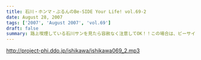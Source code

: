 ```yaml
---
title: 石川・ホンマ・ぶるんのBe-SIDE Your Life! vol.69-2
date: August 28, 2007
tags: ['2007', 'August 2007', 'vol.69']
draft: false
summary: 路上喫煙している石川サンを見たら容赦なく注意してOK！！この場合は、ビーサイ憲法を越えた、超法規的措置がとられますので、ドンドン信号待ちのときなどは注意してあげてネ！う〜ん。世間の流れとは逆行しているビーサイです・・・※ちなみに、職場では分煙化が進んでいるから、石川サンぶるんサンはおとなしく、喫煙ルームでくゆらせているのでご安心を・・・NAMAE
---
```


http://project-phi.ddo.jp/ishikawa/ishikawa069_2.mp3
